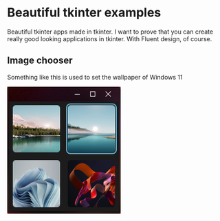# Beautiful tkinter examples

Beautiful tkinter apps made in tkinter. I want to prove that you can create really good looking applications in tkinter. With Fluent design, of course.


## Image chooser
Something like this is used to set the wallpaper of Windows 11

![Image chooser](https://github.com/rdbende/Beautiful-tkinter-examples/blob/main/Apps/Image%20chooser/Screenshot.png)
